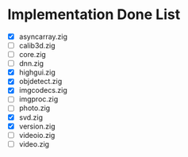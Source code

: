 # Implementation Done List
- [x]   asyncarray.zig
- [ ]   calib3d.zig
- [ ]   core.zig
- [ ]   dnn.zig
- [x]   highgui.zig
- [x]   objdetect.zig
- [x]   imgcodecs.zig
- [ ]   imgproc.zig
- [ ]   photo.zig
- [x]   svd.zig
- [x]   version.zig
- [ ]   videoio.zig
- [ ]   video.zig
